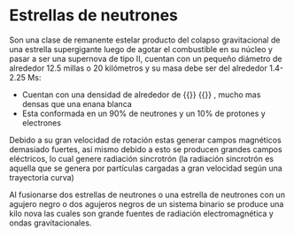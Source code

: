 # Estrellas de neutrones

Son una clase de remanente estelar producto del colapso gravitacional de una estrella supergigante luego de agotar el combustible en su núcleo y pasar a ser una supernova de tipo II, cuentan con un pequeño diámetro de alrededor 12.5 millas o 20 kilómetros y su masa debe ser del alrededor 1.4-2.25 Ms: 

- Cuentan con una densidad de alrededor de {{<katex>}} {{</katex>}} , mucho mas densas que una enana blanca
- Esta conformada en un 90% de neutrones y un 10% de protones y electrones

Debido a su gran velocidad de rotación estas generar campos magnéticos demasiado fuertes, así mismo debido a esto se producen grandes campos eléctricos, lo cual genere radiación sincrotrón (la radiación sincrotrón es aquella que se genera por partículas cargadas a gran velocidad según una trayectoria curva)

Al fusionarse dos estrellas de neutrones o una estrella de neutrones con un agujero negro o dos agujeros negros de un sistema binario se produce una kilo nova las cuales son grande fuentes de radiación electromagnética y ondas gravitacionales.

